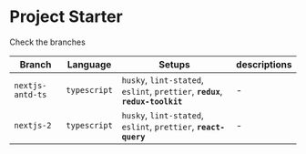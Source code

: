 # Project Starter

Check the branches

| Branch           | Language     | Setups                                                                         | descriptions |
|------------------|--------------|--------------------------------------------------------------------------------|--------------|
| `nextjs-antd-ts` | `typescript` | `husky`, `lint-stated`, `eslint`, `prettier`, **`redux`**, **`redux-toolkit`** | -            |
| `nextjs-2`       | `typescript` | `husky`, `lint-stated`, `eslint`, `prettier`, **`react-query`**                | -            |
